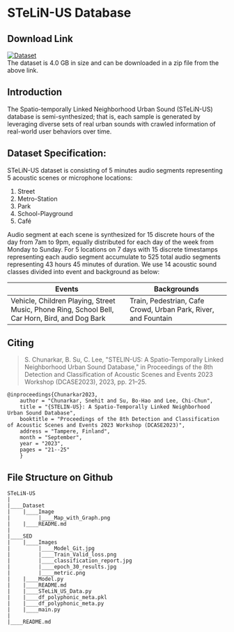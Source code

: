 # STeLiN-US Database

## Download Link
<!--- Static Badge-->
[![Dataset](https://img.shields.io/badge/Dataset-STeLiN%20US-blue?logo=zenodo)](https://zenodo.org/records/10560740)\
The dataset is 4.0 GB in size and can be downloaded in a zip file from the above link.


## Introduction
The Spatio-temporally Linked Neighborhood Urban Sound (STeLiN-US) database is semi-synthesized; that is, each sample is generated by leveraging diverse sets of real urban sounds with crawled information of real-world user behaviors over time.


## Dataset Specification:
STeLiN-US dataset is consisting of 5 minutes audio segments representing 5 acoustic scenes or microphone locations:
1.	Street
2.	Metro-Station
3.	Park
4.	School-Playground
5.	Café

Audio segment at each scene is synthesized for 15 discrete hours of the day from 7am to 9pm, equally distributed for each day of the week from Monday to Sunday. For 5 locations on 7 days with 15 discrete timestamps representing each audio segment accumulate to 525 total audio segments representing 43 hours 45 minutes of duration. 
We use 14 acoustic sound classes divided into event and background as below:

|Events	|Backgrounds|
|-------|-----------|
|Vehicle, Children Playing, Street Music, Phone Ring, School Bell, Car Horn, Bird, and Dog Bark	      |Train, Pedestrian, Cafe Crowd, Urban Park, River, and Fountain

## Citing
> S. Chunarkar, B. Su, C. Lee, "STELIN-US: A Spatio-Temporally Linked Neighborhood Urban Sound Database," in Proceedings of the 8th Detection and Classification of Acoustic Scenes and Events 2023 Workshop (DCASE2023), 2023, pp. 21–25.

```
@inproceedings{Chunarkar2023,
    author = "Chunarkar, Snehit and Su, Bo-Hao and Lee, Chi-Chun",
    title = "{STELIN-US}: A Spatio-Temporally Linked Neighborhood Urban Sound Database",
    booktitle = "Proceedings of the 8th Detection and Classification of Acoustic Scenes and Events 2023 Workshop (DCASE2023)",
    address = "Tampere, Finland",
    month = "September",
    year = "2023",
    pages = "21--25"
    }
```
## File Structure on Github
```
STeLiN-US
|
|____Dataset
|    |____Image
|         |____Map_with_Graph.png
|    |____README.md
|
|____SED
|    |____Images
|         |____Model_Git.jpg
|         |____Train_Valid_loss.png
|         |____classification_report.jpg
|         |____epoch_30_results.jpg
|         |____metric.png
|    |____Model.py
|    |____README.md
|    |____STeLiN_US_Data.py
|    |____df_polyphonic_meta.pkl
|    |____df_polyphonic_meta.py
|    |____main.py
|
|____README.md

```

